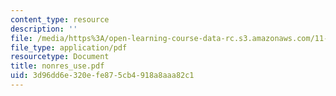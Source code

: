 ```yaml
---
content_type: resource
description: ''
file: /media/https%3A/open-learning-course-data-rc.s3.amazonaws.com/11-332j-urban-design-fall-2003/3d96dd6e320efe875cb4918a8aaa82c1_nonres_use.pdf
file_type: application/pdf
resourcetype: Document
title: nonres_use.pdf
uid: 3d96dd6e-320e-fe87-5cb4-918a8aaa82c1
---
```


